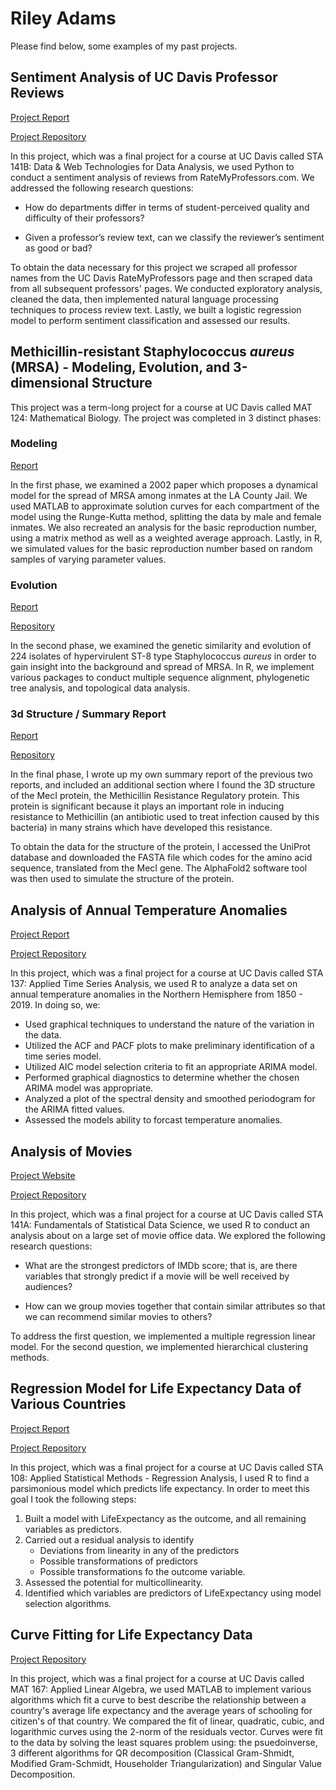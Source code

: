 # Riley Adams
Please find below, some examples of my past projects.

## Sentiment Analysis of UC Davis Professor Reviews

[Project Report](https://github.com/Riley-Adams/sta141b_project/blob/main/sta141B_final_report.pdf)

[Project Repository](https://github.com/Riley-Adams/sta141b_project)

In this project, which was a final project for a course at UC Davis called STA 141B: Data & Web Technologies for Data Analysis, we used Python to conduct a sentiment analysis of reviews from RateMyProfessors.com. We addressed the following research questions:

* How do departments differ in terms of student-perceived quality and difficulty of their professors?

* Given a professor’s review text, can we classify the reviewer’s sentiment as good or bad?

To obtain the data necessary for this project we scraped all professor names from the UC Davis RateMyProfessors page and then scraped data from all subsequent professors' pages. We conducted exploratory analysis, cleaned the data, then implemented natural language processing techniques to process review text. Lastly, we built a logistic regression model to perform sentiment classification and assessed our results.

## Methicillin-resistant Staphylococcus *aureus* (MRSA) - Modeling, Evolution, and 3-dimensional Structure

This project was a term-long project for a course at UC Davis called MAT 124: Mathematical Biology. The project was completed in 3 distinct phases:

### Modeling

[Report](https://github.com/rjcampbe/MAT-124-MRSA-Project/blob/main/MAT_124_Project.pdf)

In the first phase, we examined a 2002 paper which proposes a dynamical model for the spread of MRSA among inmates at the LA County Jail. We used MATLAB to approximate solution curves for each compartment of the model using the Runge-Kutta method, splitting the data by male and female inmates. We also recreated an analysis for the basic reproduction number, using a matrix method as well as a weighted average approach. Lastly, in R, we simulated values for the basic reproduction number based on random samples of varying parameter values.

### Evolution

[Report](https://github.com/rjcampbe/MAT-124-MRSA-Project/blob/main/MRSA_Project_Main.html)

[Repository](https://github.com/rjcampbe/MAT-124-MRSA-Project)

In the second phase, we examined the genetic similarity and evolution of 224 isolates of hypervirulent ST-8 type Staphylococcus *aureus* in order to gain insight into the background and spread of MRSA. In R, we implement various packages to conduct multiple sequence alignment, phylogenetic tree analysis, and topological data analysis.

### 3d Structure / Summary Report

[Report](https://github.com/rjcampbe/MAT124_Final/blob/main/MRSAfinal.html)

[Repository](https://github.com/rjcampbe/MAT124_Final)

In the final phase, I wrote up my own summary report of the previous two reports, and included an additional section where I found the 3D structure of the MecI protein, the Methicillin Resistance Regulatory protein. This protein is significant because it plays an important role in inducing resistance to Methicillin (an antibiotic used to treat infection caused by this bacteria) in many strains which have developed this resistance. 

To obtain the data for the structure of the protein, I accessed the UniProt database and downloaded the FASTA file which codes for the amino acid sequence, translated from the MecI gene. The AlphaFold2 software tool was then used to simulate the structure of the protein. 

## Analysis of Annual Temperature Anomalies

[Project Report](https://github.com/Riley-Adams/sta137finalProject/blob/main/STA137_Project.pdf)

[Project Repository](https://github.com/Riley-Adams/sta137finalProject)

In this project, which was a final project for a course at UC Davis called STA 137: Applied Time Series Analysis, we used R to analyze a data set on annual temperature anomalies in the Northern Hemisphere from 1850 - 2019. In doing so, we:

* Used graphical techniques to understand the nature of the variation in the data.
* Utilized the ACF and PACF plots to make preliminary identification of a time series model.
* Utilized AIC model selection criteria to fit an appropriate ARIMA model.
* Performed graphical diagnostics to determine whether the chosen ARIMA model was appropriate.
* Analyzed a plot of the spectral density and smoothed periodogram for the ARIMA fitted values.
* Assessed the models ability to forcast temperature anomalies.

## Analysis of Movies

[Project Website](https://finalprojectgroup7.netlify.app/index.html)

[Project Repository](https://github.com/Riley-Adams/STA141AFinalProjectG7)

In this project, which was a final project for a course at UC Davis called STA 141A: Fundamentals of Statistical Data Science, 
we used R to conduct an analysis about on a large set of movie office data. We explored the following research questions: 

* What are the strongest predictors of IMDb score; that is, are there variables that strongly predict if a movie will be well received by audiences?

* How can we group movies together that contain similar attributes so that we can recommend similar movies to others?

To address the first question, we implemented a multiple regression linear model. 
For the second question, we implemented hierarchical clustering methods.

## Regression Model for Life Expectancy Data of Various Countries

[Project Report](https://github.com/Riley-Adams/sta108finalProject/blob/main/TermProjectFinal.pdf)

[Project Repository](https://github.com/Riley-Adams/sta108finalProject)

In this project, which was a final project for a course at UC Davis called STA 108: Applied Statistical Methods - Regression Analysis, I used R 
to find a parsimonious model which predicts life expectancy. In order to meet this goal I took the following steps:

1. Built a model with LifeExpectancy as the outcome, and all remaining variables as predictors.
2. Carried out a residual analysis to identify
    * Deviations from linearity in any of the predictors
    * Possible transformations of predictors
    * Possible transformations fo the outcome variable.
3. Assessed the potential for multicollinearity.
4. Identified which variables are predictors of LifeExpectancy using model selection algorithms.

## Curve Fitting for Life Expectancy Data

[Project Repository](https://github.com/Riley-Adams/mat167finalProject)

In this project, which was a final project for a course at UC Davis called MAT 167: Applied Linear Algebra, we used MATLAB to implement various algorithms which fit a curve to best describe the relationship between a country's average life expectancy and the average years of schooling for citizen's of that country. We compared the fit of linear, quadratic, cubic, and logarithmic curves using the 2-norm of the residuals vector. Curves were fit to the data by solving the least squares problem using: the psuedoinverse, 3 different algorithms for QR decomposition (Classical Gram-Shmidt, Modified Gram-Schmidt, Householder Triangularization) and Singular Value Decomposition.
